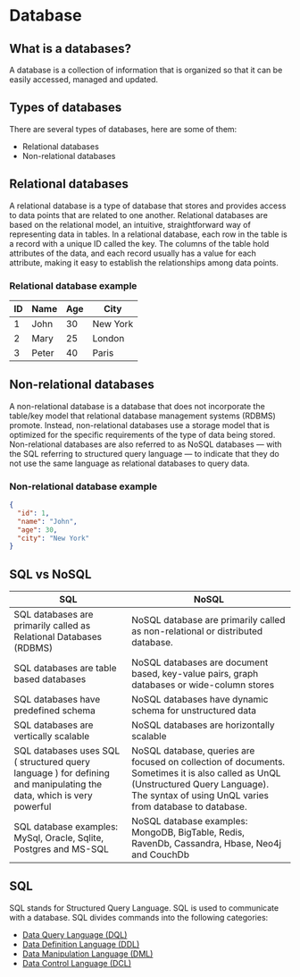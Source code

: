 # Database

## What is a databases?

A database is a collection of information that is organized so that it can be easily accessed, managed and updated.

## Types of databases

There are several types of databases, here are some of them:

- Relational databases
- Non-relational databases

## Relational databases

A relational database is a type of database that stores and provides access to data points that are related to one another. Relational databases are based on the relational model, an intuitive, straightforward way of representing data in tables. In a relational database, each row in the table is a record with a unique ID called the key. The columns of the table hold attributes of the data, and each record usually has a value for each attribute, making it easy to establish the relationships among data points.

### Relational database example

| ID  | Name  | Age | City     |
| --- | ----- | --- | -------- |
| 1   | John  | 30  | New York |
| 2   | Mary  | 25  | London   |
| 3   | Peter | 40  | Paris    |

## Non-relational databases

A non-relational database is a database that does not incorporate the table/key model that relational database management systems (RDBMS) promote. Instead, non-relational databases use a storage model that is optimized for the specific requirements of the type of data being stored. Non-relational databases are also referred to as NoSQL databases — with the SQL referring to structured query language — to indicate that they do not use the same language as relational databases to query data.

### Non-relational database example

```json
{
  "id": 1,
  "name": "John",
  "age": 30,
  "city": "New York"
}
```

## SQL vs NoSQL

| SQL                                                                                                                 | NoSQL                                                                                                                                                                                         |
| ------------------------------------------------------------------------------------------------------------------- | --------------------------------------------------------------------------------------------------------------------------------------------------------------------------------------------- |
| SQL databases are primarily called as Relational Databases (RDBMS)                                                  | NoSQL database are primarily called as non-relational or distributed database.                                                                                                                |
| SQL databases are table based databases                                                                             | NoSQL databases are document based, key-value pairs, graph databases or wide-column stores                                                                                                    |
| SQL databases have predefined schema                                                                                | NoSQL databases have dynamic schema for unstructured data                                                                                                                                     |
| SQL databases are vertically scalable                                                                               | NoSQL databases are horizontally scalable                                                                                                                                                     |
| SQL databases uses SQL ( structured query language ) for defining and manipulating the data, which is very powerful | NoSQL database, queries are focused on collection of documents. Sometimes it is also called as UnQL (Unstructured Query Language). The syntax of using UnQL varies from database to database. |
| SQL database examples: MySql, Oracle, Sqlite, Postgres and MS-SQL                                                   | NoSQL database examples: MongoDB, BigTable, Redis, RavenDb, Cassandra, Hbase, Neo4j and CouchDb                                                                                               |

## SQL

SQL stands for Structured Query Language. SQL is used to communicate with a database.
SQL divides commands into the following categories:

- [Data Query Language (DQL)](DQL.md)
- [Data Definition Language (DDL)](DDL.md)
- [Data Manipulation Language (DML)](DML.md)
- [Data Control Language (DCL)](DCL.md)